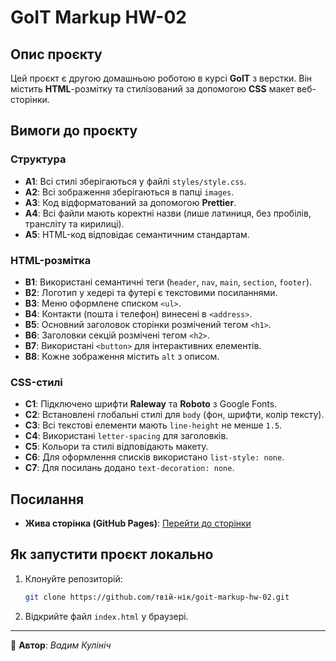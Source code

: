 # GoIT Markup HW-02

## Опис проєкту

Цей проєкт є другою домашньою роботою в курсі **GoIT** з верстки. Він містить **HTML**-розмітку та стилізований за допомогою **CSS** макет веб-сторінки.

## Вимоги до проєкту

### Структура

- **A1**: Всі стилі зберігаються у файлі `styles/style.css`.
- **A2**: Всі зображення зберігаються в папці `images`.
- **A3**: Код відформатований за допомогою **Prettier**.
- **A4**: Всі файли мають коректні назви (лише латиниця, без пробілів, трансліту та кирилиці).
- **A5**: HTML-код відповідає семантичним стандартам.

### HTML-розмітка

- **B1**: Використані семантичні теги (`header`, `nav`, `main`, `section`, `footer`).
- **B2**: Логотип у хедері та футері є текстовими посиланнями.
- **B3**: Меню оформлене списком `<ul>`.
- **B4**: Контакти (пошта і телефон) винесені в `<address>`.
- **B5**: Основний заголовок сторінки розмічений тегом `<h1>`.
- **B6**: Заголовки секцій розмічені тегом `<h2>`.
- **B7**: Використані `<button>` для інтерактивних елементів.
- **B8**: Кожне зображення містить `alt` з описом.

### CSS-стилі

- **C1**: Підключено шрифти **Raleway** та **Roboto** з Google Fonts.
- **C2**: Встановлені глобальні стилі для `body` (фон, шрифти, колір тексту).
- **C3**: Всі текстові елементи мають `line-height` не менше `1.5`.
- **C4**: Використані `letter-spacing` для заголовків.
- **C5**: Кольори та стилі відповідають макету.
- **C6**: Для оформлення списків використано `list-style: none`.
- **C7**: Для посилань додано `text-decoration: none`.

## Посилання

- **Жива сторінка (GitHub Pages)**: [Перейти до сторінки](https://0darkdante.github.io/goit-markup-hw-02/)

## Як запустити проєкт локально

1. Клонуйте репозиторій:

   ```bash
   git clone https://github.com/твій-нік/goit-markup-hw-02.git
   ```

2. Відкрийте файл `index.html` у браузері.

---

📌 **Автор**: _Вадим Кулініч_
